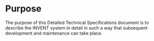 # Purpose
The purpose of this Detailed Technical Specifications document is to describe the INVENT system in detail in such a way that subsequent development and maintenance can take place.
